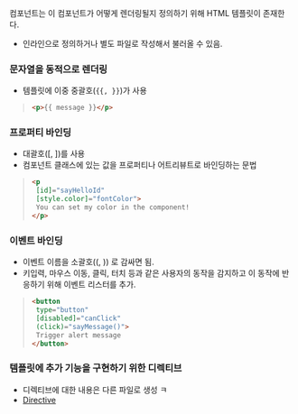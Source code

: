 컴포넌트는 이 컴포넌트가 어떻게 렌더링될지 정의하기 위해 HTML 템플릿이 존재한다.
- 인라인으로 정의하거나 별도 파일로 작성해서 불러올 수 있음.

### 문자열을 동적으로 렌더링
- 템플릿에 이중 중괄호(`{{, }}`)가 사용
> ```html
> <p>{{ message }}</p>
> ```

### 프로퍼티 바인딩
- 대괄호([, ])를 사용
- 컴포넌트 클래스에 있는 값을 프로퍼티나 어트리뷰트로 바인딩하는 문법
>```html
> <p
>  [id]="sayHelloId"
>  [style.color]="fontColor">
>  You can set my color in the component!
> </p>
> ```

### 이벤트 바인딩
- 이벤트 이름을 소괄호((, )) 로 감싸면 됨.
- 키입력, 마우스 이동, 클릭, 터치 등과 같은 사용자의 동작을 감지하고 이 동작에 반응하기 위해 이벤트 리스터를 추가.

>```html
> <button
>  type="button"
>  [disabled]="canClick"
>  (click)="sayMessage()">
>  Trigger alert message
> </button>
>```

### 템플릿에 추가 기능을 구현하기 위한 디렉티브
- 디렉티브에 대한 내용은 다른 파일로 생성 ㅋ
- [Directive](./Directive.md/)